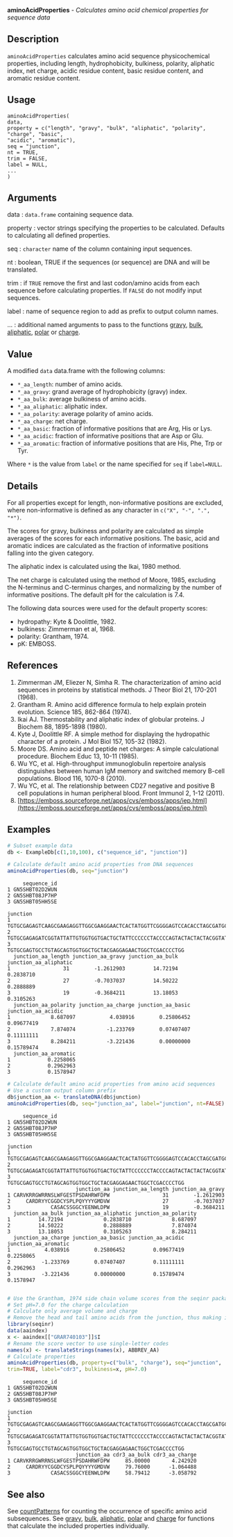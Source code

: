 **aminoAcidProperties** - *Calculates amino acid chemical properties for sequence data*

Description
--------------------

`aminoAcidProperties` calculates amino acid sequence physicochemical properties, including
length, hydrophobicity, bulkiness, polarity, aliphatic index, net charge, acidic residue
content, basic residue content, and aromatic residue content.


Usage
--------------------
```
aminoAcidProperties(
data,
property = c("length", "gravy", "bulk", "aliphatic", "polarity", "charge", "basic",
"acidic", "aromatic"),
seq = "junction",
nt = TRUE,
trim = FALSE,
label = NULL,
...
)
```

Arguments
-------------------

data
:   `data.frame` containing sequence data.

property
:   vector strings specifying the properties to be calculated. Defaults
to calculating all defined properties.

seq
:   `character` name of the column containing input 
sequences.

nt
:   boolean, TRUE if the sequences (or sequence) are DNA and will be translated.

trim
:   if `TRUE` remove the first and last codon/amino acids from each
sequence before calculating properties. If `FALSE` do
not modify input sequences.

label
:   name of sequence region to add as prefix to output column names.

...
:   additional named arguments to pass to the functions 
[gravy](gravy.md), [bulk](bulk.md), [aliphatic](aliphatic.md), [polar](polar.md) or [charge](charge.md).




Value
-------------------

A modified `data` data.frame with the following columns:

+ `*_aa_length`:     number of amino acids.
+ `*_aa_gravy`:      grand average of hydrophobicity (gravy) index.
+ `*_aa_bulk`:       average bulkiness of amino acids.
+ `*_aa_aliphatic`:  aliphatic index.
+ `*_aa_polarity`:   average polarity of amino acids.
+ `*_aa_charge`:     net charge.
+ `*_aa_basic`:      fraction of informative positions that are 
Arg, His or Lys.
+ `*_aa_acidic`:     fraction of informative positions that are 
Asp or Glu.
+ `*_aa_aromatic`:   fraction of informative positions that are 
His, Phe, Trp or Tyr.



Where `*` is the value from `label` or the name specified for 
`seq` if `label=NULL`.


Details
-------------------

For all properties except for length, non-informative positions are excluded, 
where non-informative is defined as any character in `c("X", "-", ".", "*")`.

The scores for gravy, bulkiness and polarity are calculated as simple averages of the 
scores for each informative positions. The basic, acid and aromatic indices are 
calculated as the fraction of informative positions falling into the given category.

The aliphatic index is calculated using the Ikai, 1980 method.

The net charge is calculated using the method of Moore, 1985, excluding the N-terminus and
C-terminus charges, and normalizing by the number of informative positions.  The default 
pH for the calculation is 7.4.

The following data sources were used for the default property scores:

+ hydropathy:  Kyte & Doolittle, 1982.  
+ bulkiness:   Zimmerman et al, 1968. 
+ polarity:    Grantham, 1974.
+ pK:          EMBOSS.



References
-------------------


1. Zimmerman JM, Eliezer N, Simha R. The characterization of amino acid sequences 
in proteins by statistical methods. J Theor Biol 21, 170-201 (1968).
1. Grantham R. Amino acid difference formula to help explain protein evolution. 
Science 185, 862-864 (1974).
1. Ikai AJ. Thermostability and aliphatic index of globular proteins. 
J Biochem 88, 1895-1898 (1980).
1. Kyte J, Doolittle RF. A simple method for displaying the hydropathic character 
of a protein. J Mol Biol 157, 105-32 (1982).
1. Moore DS. Amino acid and peptide net charges: A simple calculational procedure. 
Biochem Educ 13, 10-11 (1985).
1. Wu YC, et al. High-throughput immunoglobulin repertoire analysis distinguishes 
between human IgM memory and switched memory B-cell populations. 
Blood 116, 1070-8 (2010).
1. Wu YC, et al. The relationship between CD27 negative and positive B cell 
populations in human peripheral blood. 
Front Immunol 2, 1-12 (2011).
1. [https://emboss.sourceforge.net/apps/cvs/emboss/apps/iep.html](https://emboss.sourceforge.net/apps/cvs/emboss/apps/iep.html)




Examples
-------------------

```R
# Subset example data
db <- ExampleDb[c(1,10,100), c("sequence_id", "junction")]

# Calculate default amino acid properties from DNA sequences
aminoAcidProperties(db, seq="junction")

```


```
     sequence_id
1 GN5SHBT02D2WUN
2 GN5SHBT08JP7HP
3 GN5SHBT05HH5SE
                                                                                       junction
1 TGTGCGAGAGTCAAGCGAAGAGGTTGGCGAAGGAACTCACTATGGTTCGGGGAGTCCACACCTAGCGATGCCCACCGATGGTTCGACCCCTGG
2             TGTGCGAGAGATCGGTATTATTGTGGTGGTGACTGCTATTCCCCCCTACCCCAGTACTACTACTACGGTATGGACGTCTGG
3                                     TGTGCGAGTGCCTGTAGCAGTGGTGGCTGCTACGAGGAGAACTGGCTCGACCCCTGG
  junction_aa_length junction_aa_gravy junction_aa_bulk junction_aa_aliphatic
1                 31        -1.2612903         14.72194             0.2838710
2                 27        -0.7037037         14.50222             0.2888889
3                 19        -0.3684211         13.18053             0.3105263
  junction_aa_polarity junction_aa_charge junction_aa_basic junction_aa_acidic
1             8.687097           4.038916        0.25806452         0.09677419
2             7.874074          -1.233769        0.07407407         0.11111111
3             8.284211          -3.221436        0.00000000         0.15789474
  junction_aa_aromatic
1            0.2258065
2            0.2962963
3            0.1578947

```


```R
# Calculate default amino acid properties from amino acid sequences
# Use a custom output column prefix
db$junction_aa <- translateDNA(db$junction)
aminoAcidProperties(db, seq="junction_aa", label="junction", nt=FALSE)

```


```
     sequence_id
1 GN5SHBT02D2WUN
2 GN5SHBT08JP7HP
3 GN5SHBT05HH5SE
                                                                                       junction
1 TGTGCGAGAGTCAAGCGAAGAGGTTGGCGAAGGAACTCACTATGGTTCGGGGAGTCCACACCTAGCGATGCCCACCGATGGTTCGACCCCTGG
2             TGTGCGAGAGATCGGTATTATTGTGGTGGTGACTGCTATTCCCCCCTACCCCAGTACTACTACTACGGTATGGACGTCTGG
3                                     TGTGCGAGTGCCTGTAGCAGTGGTGGCTGCTACGAGGAGAACTGGCTCGACCCCTGG
                      junction_aa junction_aa_length junction_aa_gravy
1 CARVKRRGWRRNSLWFGESTPSDAHRWFDPW                 31        -1.2612903
2     CARDRYYCGGDCYSPLPQYYYYGMDVW                 27        -0.7037037
3             CASACSSGGCYEENWLDPW                 19        -0.3684211
  junction_aa_bulk junction_aa_aliphatic junction_aa_polarity
1         14.72194             0.2838710             8.687097
2         14.50222             0.2888889             7.874074
3         13.18053             0.3105263             8.284211
  junction_aa_charge junction_aa_basic junction_aa_acidic junction_aa_aromatic
1           4.038916        0.25806452         0.09677419            0.2258065
2          -1.233769        0.07407407         0.11111111            0.2962963
3          -3.221436        0.00000000         0.15789474            0.1578947

```


```R

# Use the Grantham, 1974 side chain volume scores from the seqinr package
# Set pH=7.0 for the charge calculation
# Calculate only average volume and charge
# Remove the head and tail amino acids from the junction, thus making it the CDR3
library(seqinr)
data(aaindex)
x <- aaindex[["GRAR740103"]]$I
# Rename the score vector to use single-letter codes
names(x) <- translateStrings(names(x), ABBREV_AA)
# Calculate properties
aminoAcidProperties(db, property=c("bulk", "charge"), seq="junction", 
trim=TRUE, label="cdr3", bulkiness=x, pH=7.0)

```


```
     sequence_id
1 GN5SHBT02D2WUN
2 GN5SHBT08JP7HP
3 GN5SHBT05HH5SE
                                                                                       junction
1 TGTGCGAGAGTCAAGCGAAGAGGTTGGCGAAGGAACTCACTATGGTTCGGGGAGTCCACACCTAGCGATGCCCACCGATGGTTCGACCCCTGG
2             TGTGCGAGAGATCGGTATTATTGTGGTGGTGACTGCTATTCCCCCCTACCCCAGTACTACTACTACGGTATGGACGTCTGG
3                                     TGTGCGAGTGCCTGTAGCAGTGGTGGCTGCTACGAGGAGAACTGGCTCGACCCCTGG
                      junction_aa cdr3_aa_bulk cdr3_aa_charge
1 CARVKRRGWRRNSLWFGESTPSDAHRWFDPW     85.00000       4.242920
2     CARDRYYCGGDCYSPLPQYYYYGMDVW     79.76000      -1.064488
3             CASACSSGGCYEENWLDPW     58.79412      -3.058792

```



See also
-------------------

See [countPatterns](countPatterns.md) for counting the occurrence of specific amino acid subsequences.
See [gravy](gravy.md), [bulk](bulk.md), [aliphatic](aliphatic.md), [polar](polar.md) and [charge](charge.md) for functions 
that calculate the included properties individually.






